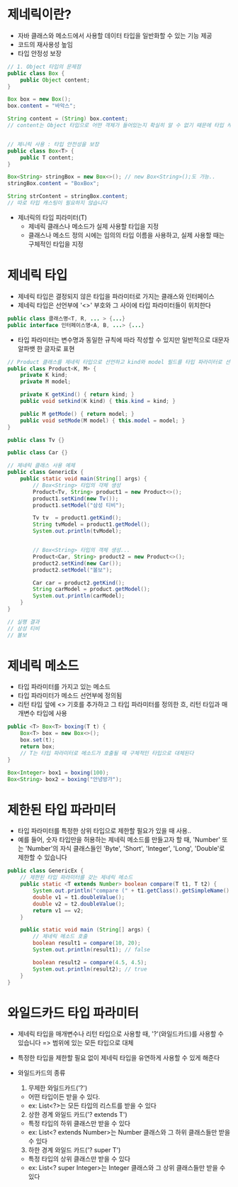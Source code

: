 # 제네릭이란?
- 자바 클래스와 메소드에서 사용할 데이터 타입을 일반화할 수 있는 기능 제공
- 코드의 재사용성 높임
- 타입 안정성 보장
``` java
// 1. Object 타입의 문제점
public class Box { 
    public Object content;
}

Box box = new Box();
box.content = "바악스";

String content = (String) box.content;
// content는 Object 타입으로 어떤 객체가 들어있는지 확실히 알 수 없기 때문에 타입 캐스팅이 팔요!! 하지만 이런식으로 강제 타입 변환하면 런타임 오류가 발생할 수 있는데,,,


// 제니릭 사용 : 타입 안전성을 보장
public class Box<T> {
    public T content;
}

Box<String> stringBox = new Box<>(); // new Box<String>();도 가능..
stringBox.content = "BoxBox";

String strContent = stringBox.content;
// 따로 타입 캐스팅이 필요하지 않습니다
```
- 제너릭의 타입 피라미터(T) 
    - 제네릭 클래스나 메소드가 실제 사용할 타입을 지정
    - 클래스나 메소드 정의 시에는 임의의 타입 이름을 사용하고, 실제 사용할 때는 구체적인 타입을 지정

# 제네릭 타입
- 제네릭 타입은 결정되지 않은 타입을 파라미터로 가지는 클래스와 인터페이스
- 제네릭 타입은 선언부에 '<>' 부호와 그 사이에 타입 파라미터들이 위치한다
``` java
public class 클래스명<T, R, ... > {...}
public interface 인터페이스명<A, B, ...> {...}
```
- 타입 파라미터는 변수명과 동일한 규칙에 따라 작성할 수 있지만 일반적으로 대문자 알파뱃 한 글자로 표현

``` java
// Product 클래스를 제네릭 타입으로 선언하고 kind와 model 필드를 타입 파라미터로 선언
public class Product<K, M> {
    private K kind;
    private M model;

    private K getKind() { return kind; }
    public void setkind(K kind) { this.kind = kind; }

    public M getMode() { return model; }
    public void setMode(M model) { this.model = model; }
}

public class Tv {}

public class Car {}

// 제네릭 클래스 사용 예제
public class GenericEx {
    public static void main(String[] args) {
        // Box<String> 타입의 갹체 생성
        Product<Tv, String> product1 = new Product<>();
        product1.setKind(new Tv());
        product1.setModel("삼성 티비");

        Tv tv  = product1.getKind();
        String tvModel = product1.getModel();
        System.out.println(tvModel);


        // Box<String> 타입의 객체 생성...
        Product<Car, String> product2 = new Product<>();
        product2.setKind(new Car());
        product2.setModel("볼보");

        Car car = product2.getKind();
        String carModel = product.getModel();
        System.out.println(carModel);
    }
}

// 실행 결과
// 삼성 티비
// 볼보
```


# 제네릭 메소드
- 타입 파라미터를 가지고 있는 메소드
- 타입 파라미터가 메소드 선언부에 정의됨
- 리턴 타입 앞에 <> 기호를 추가하고 그 타입 파라미터를 정의한 흐, 리턴 타입과 매개변수 타입에 사용
``` java
public <T> Box<T> boxing(T t) {
    Box<T> box = new Box<>();
    box.set(t);
    return box;
    // T는 타입 파라미터로 메소드가 호출될 때 구체적인 타입으로 대체된다
}

Box<Integer> box1 = boxing(100);
Box<String> box2 = boxing("안녕방가");
```


# 제한된 타입 파라미터
- 타입 파라미터를 특정한 상위 타입으로 제한할 필요가 있을 때 사용..
- 예를 들어, 숫자 타입만을 허용하는 제네릭 메소드를 만들고자 할 때, 'Number' 또는 'Number'의 자식 클래스들인 'Byte', 'Short', 'Integer', 'Long', 'Double'로 제한할 수 있습니다
``` java
public class GenericEx {
    // 제한된 타입 파라미터를 갖는 제네릭 메소드
    public static <T extends Number> boolean compare(T t1, T t2) {
        System.out.println("compare (" + t1.getClass().getSimpleName() + " , " + t2.getClass().getSimpleName() + ")");
        double v1 = t1.doubleValue();
        double v2 = t2.doubleValue();
        return v1 == v2;
    }

    public static void main (String[] args) {
        // 제네릭 메소드 호출
        boolean result1 = compare(10, 20);
        System.out.println(result1); // false

        boolean result2 = compare(4.5, 4.5);
        System.out.println(result2); // true
    }
}
```


# 와일드카드 타입 파라미터
- 제네릭 타입을 매개변수나 리턴 타입으로 사용할 때, '?'(와일드카드)를 사용할 수 있습니다 => 범위에 있는 모든 타입으로 대체
- 특정한 타입을 제한할 필요 없이 제네릭 타입을 유연하게 사용할 수 있게 해준다
- 와일드카드의 종류
    1. 무제한 와일드카드('?')
    - 어떤 타입이든 받을 수 있다.
    - ex: List<?>는 모든 타입의 리스트를 받을 수 있다

    2. 상한 경계 와일드 카드('? extends T')
    - 특정 타입의 하위 클래스만 받을 수 있다
    - ex: List<? extends Number>는 Number 클래스와 그 하위 클래스들만 받을 수 있다
    
    3. 하한 경계 와일드 카드('? super T')
    - 특정 타입의 상위 클래스만 받을 수 있다
    - ex: List<? super Integer>는 Integer 클래스와 그 상위 클래스들만 받을 수 있다